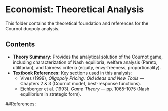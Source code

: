 # Economist: Theoretical Analysis

This folder contains the theoretical foundation and references for the Cournot duopoly analysis.

## Contents

- **Theory Summary:** Provides the analytical solution of the Cournot game, including characterization of Nash equilibria, welfare analysis (Pareto, utilitarian), and fairness criteria (equity, envy-freeness, proportionality).
- **Textbook References:** Key sections used in this analysis:
  - Vives (1999), *Oligopoly Pricing: Old Ideas and New Tools* — Chapters 2 & 3 (Cournot model, best-response functions).
  - Eichberger et al. (1993), *Game Theory* — pp. 1065–1075 (Nash equilibrium in strategic form).

##References:

